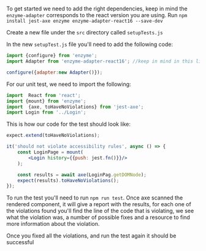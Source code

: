 # []()

<TimeStamp start="0:07" end="0:15">

To get started we need to add the right dependencies, keep in mind the `enzyme-adapter` corresponds to the react version you are using. Run `npm install jest-axe enzyme enzyme-adapter-react16 --save-dev`

</TimeStamp>

<TimeStamp start="0:30" end="0:35">

Create a new file under the `src` directory called `setupTests.js`

</TimeStamp>

<TimeStamp start="0:37" end="0:47">

In the new `setupTest.js` file you'll need  to add the following code:

```jsx
import {configure} from 'enzyme';
import Adapter from 'enzyme-adapter-react16'; //keep in mind in this line you'll need to import the adapter that corresponds to the react version you are using 

configure({adapter:new Adapter()});
```

</TimeStamp>


<TimeStamp start="1:01" end="1:10">

For our unit test, we need to import the following: 

```jsx
import  React from 'react';
import {mount} from 'enzyme';
import  {axe, toHaveNoViolations} from 'jest-axe';
import Login from '../Login'; 
```

</TimeStamp>

<TimeStamp start="1:33" end="1:45">

This is how our code for the test should look like:

```jsx 
expect.extend(toHaveNoViolations);

it('should not violate accessibility rules', async () => {
    const LoginPage = mount(
        <Login history={{push: jest.fn()}}/>
    );

    const results = await axe(LoginPag.getDOMNode);
    expect(results).toHaveNoViolations();
});
```

</TimeStamp>

<TimeStamp start="1:53" end="2:10">

To run the test you'll need to run `npm run test`. Once axe scanned the rendered component, it will give a report with the results, for each one of the violations found you'll find the line of the code that is violating, we see what the violation was, a number of possible fixes and a resource to find more information about the violation. 

</TimeStamp>

<TimeStamp start="2:13" end="2:17">

Once you fixed all the violations, and run the test again it should be successful 

</TimeStamp>
